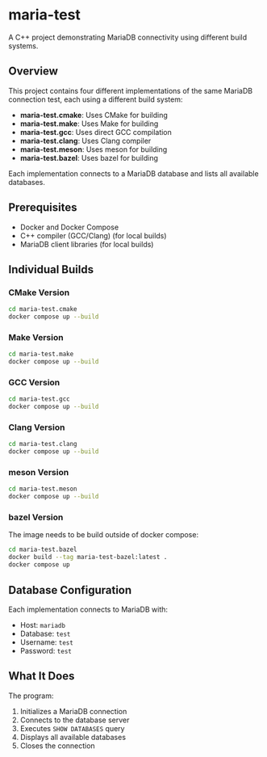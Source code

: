 # maria-test

A C++ project demonstrating MariaDB connectivity using different build systems.

## Overview

This project contains four different implementations of the same MariaDB connection test, each using a different build system:

- **maria-test.cmake**: Uses CMake for building
- **maria-test.make**: Uses Make for building  
- **maria-test.gcc**: Uses direct GCC compilation
- **maria-test.clang**: Uses Clang compiler
- **maria-test.meson**: Uses meson for building
- **maria-test.bazel**: Uses bazel for building

Each implementation connects to a MariaDB database and lists all available databases.

## Prerequisites

- Docker and Docker Compose
- C++ compiler (GCC/Clang) (for local builds)
- MariaDB client libraries (for local builds)

## Individual Builds

### CMake Version
```bash
cd maria-test.cmake
docker compose up --build
```

### Make Version
```bash
cd maria-test.make
docker compose up --build
```

### GCC Version
```bash
cd maria-test.gcc
docker compose up --build
```

### Clang Version
```bash
cd maria-test.clang
docker compose up --build
```

### meson Version
```bash
cd maria-test.meson
docker compose up --build
```

### bazel Version

The image needs to be build outside of docker compose:

```bash
cd maria-test.bazel
docker build --tag maria-test-bazel:latest .
docker compose up
```

## Database Configuration

Each implementation connects to MariaDB with:
- Host: `mariadb`
- Database: `test`
- Username: `test`
- Password: `test`

## What It Does

The program:
1. Initializes a MariaDB connection
2. Connects to the database server
3. Executes `SHOW DATABASES` query
4. Displays all available databases
5. Closes the connection

